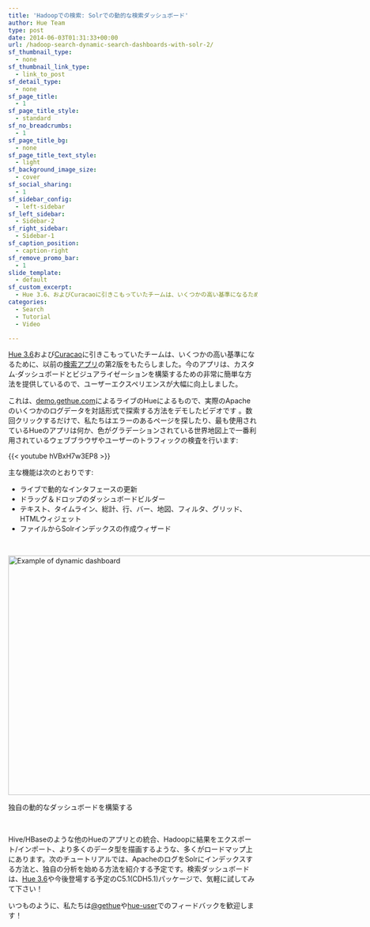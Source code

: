 ```yaml
---
title: 'Hadoopでの検索: Solrでの動的な検索ダッシュボード'
author: Hue Team
type: post
date: 2014-06-03T01:31:33+00:00
url: /hadoop-search-dynamic-search-dashboards-with-solr-2/
sf_thumbnail_type:
  - none
sf_thumbnail_link_type:
  - link_to_post
sf_detail_type:
  - none
sf_page_title:
  - 1
sf_page_title_style:
  - standard
sf_no_breadcrumbs:
  - 1
sf_page_title_bg:
  - none
sf_page_title_text_style:
  - light
sf_background_image_size:
  - cover
sf_social_sharing:
  - 1
sf_sidebar_config:
  - left-sidebar
sf_left_sidebar:
  - Sidebar-2
sf_right_sidebar:
  - Sidebar-1
sf_caption_position:
  - caption-right
sf_remove_promo_bar:
  - 1
slide_template:
  - default
sf_custom_excerpt:
  - Hue 3.6、およびCuracaoに引きこもっていたチームは、いくつかの高い基準になるために、以前の検索アプリの第2版をもたらしました。今のアプリは、カスタム·ダッシュボードとビジュアライゼーションを構築するための、非常に簡単な方法を提供している、ユーザーエクスペリエンスが大幅に向上しました...
categories:
  - Search
  - Tutorial
  - Video

---
```

[Hue 3.6][1]および[Curacao][2]に引きこもっていたチームは、いくつかの高い基準になるために、以前の[検索アプリ][3]の第2版をもたらしました。今のアプリは、カスタム·ダッシュボードとビジュアライゼーションを構築するための非常に簡単な方法を提供しているので、ユーザーエクスペリエンスが大幅に向上しました。

これは、[demo.gethue.com][2]によるライブのHueによるもので、実際のApacheのいくつかのログデータを対話形式で探索する方法をデモしたビデオです 。数回クリックするだけで、私たちはエラーのあるページを探したり、最も使用されているHueのアプリは何か、色がグラデーションされている世界地図上で一番利用されているウェブブラウザやユーザーのトラフィックの検査を行います:

{{< youtube hVBxH7w3EP8 >}}

主な機能は次のとおりです:

  * ライブで動的なインタフェースの更新
  * ドラッグ＆ドロップのダッシュボードビルダー
  * テキスト、タイムライン、総計、行、バー、地図、フィルタ、グリッド、HTMLウィジェット
  * ファイルからSolrインデックスの作成ウィザード

&nbsp;

<div id="attachment_1311" style="width: 916px" class="wp-caption aligncenter">
  <a href="https://cdn.gethue.com/uploads/2014/03/hue-3.6-search-v2.png"><img class=" wp-image-1311" src="https://cdn.gethue.com/uploads/2014/03/hue-3.6-search-v2-1024x548.png" alt="Example of dynamic dashboard" width="906" height="485" data-wp-pid="1311" /></a>
  
  <p class="wp-caption-text">
    独自の動的なダッシュボードを構築する
  </p>
</div>

&nbsp;

Hive/HBaseのような他のHueのアプリとの統合、Hadoopに結果をエクスポート/インポート、より多くのデータ型を描画するような、多くがロードマップ上にあります。次のチュートリアルでは、ApacheのログをSolrにインデックスする方法と、独自の分析を始める方法を紹介する予定です。検索ダッシュボードは、[Hue 3.6][1]や今後登場する予定のC5.1(CDH5.1)パッケージで、気軽に試してみて下さい！

いつものように、私たちは[@gethue][4]や[hue-user][5]でのフィードバックを歓迎します！

 [1]: https://gethue.com/hadoop-ui-hue-3-6-and-the-search-dashboards-are-out
 [2]: https://gethue.com/team-retreat-in-the-caribbean-curacao/
 [3]: https://gethue.com/tutorial-search-hadoop-in-hue/
 [4]: http://twitter.com/gethue
 [5]: http://groups.google.com/a/cloudera.org/group/hue-user